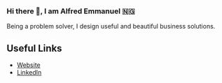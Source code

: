 ### Hi there 👋, I am Alfred Emmanuel 🇳🇬

Being a problem solver, I design useful and beautiful business solutions.

## Useful Links

<ul>
  <li><a href="https://www.codefred.me">Website</a></li>
  
  <li><a href="https://www.linkedin.com/in/alfredemmanuelinyang/">LinkedIn</a></li>
</ul>

